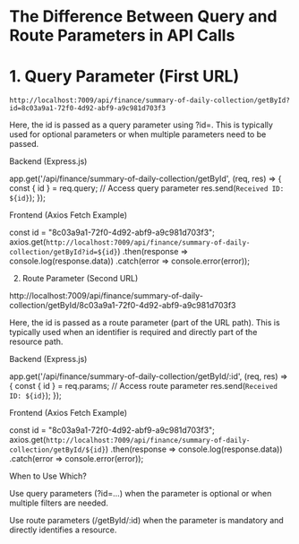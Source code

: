 # The Difference Between Query and Route Parameters in API Calls

# 1. Query Parameter (First URL)

```
http://localhost:7009/api/finance/summary-of-daily-collection/getById?id=8c03a9a1-72f0-4d92-abf9-a9c981d703f3
```

Here, the id is passed as a query parameter using ?id=.
This is typically used for optional parameters or when multiple parameters need to be passed.

Backend (Express.js)

app.get('/api/finance/summary-of-daily-collection/getById', (req, res) => {
    const { id } = req.query; // Access query parameter
    res.send(`Received ID: ${id}`);
});

Frontend (Axios Fetch Example)

const id = "8c03a9a1-72f0-4d92-abf9-a9c981d703f3";
axios.get(`http://localhost:7009/api/finance/summary-of-daily-collection/getById?id=${id}`)
  .then(response => console.log(response.data))
  .catch(error => console.error(error));

2. Route Parameter (Second URL)

http://localhost:7009/api/finance/summary-of-daily-collection/getById/8c03a9a1-72f0-4d92-abf9-a9c981d703f3

Here, the id is passed as a route parameter (part of the URL path).
This is typically used when an identifier is required and directly part of the resource path.

Backend (Express.js)

app.get('/api/finance/summary-of-daily-collection/getById/:id', (req, res) => {
    const { id } = req.params; // Access route parameter
    res.send(`Received ID: ${id}`);
});

Frontend (Axios Fetch Example)

const id = "8c03a9a1-72f0-4d92-abf9-a9c981d703f3";
axios.get(`http://localhost:7009/api/finance/summary-of-daily-collection/getById/${id}`)
  .then(response => console.log(response.data))
  .catch(error => console.error(error));

When to Use Which?

Use query parameters (?id=...) when the parameter is optional or when multiple filters are needed.

Use route parameters (/getById/:id) when the parameter is mandatory and directly identifies a resource.
